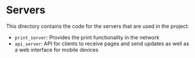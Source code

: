 # Servers

This directory contains the code for the servers that are used in the project:

- `print_server`: Provides the print functionality in the network
- `api_server`: API for clients to receive pages and send updates as well as a web interface for mobile devices
